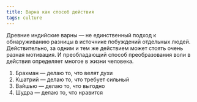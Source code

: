 ```yaml
---
title: Варна как способ действия
tags: culture
---
```


Древние индийские варны — не единственный подход к обнаруживанию разницы в источнике побуждений отдельных людей. Действительно, за одним и тем же действием может стоять очень разная мотивация. И преобладающий способ преобразования воли в действия определяет многое в жизни человека. 

1. Брахман — делаю то, что велят духи
2. Кшатрий — делаю то, что требует сильный
3. Вайшью — делаю то, что выгодно
4. Шудра — делаю то, что нравится